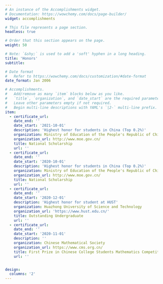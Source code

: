 ```yaml
---
# An instance of the Accomplishments widget.
# Documentation: https://wowchemy.com/docs/page-builder/
widget: accomplishments

# This file represents a page section.
headless: true

# Order that this section appears on the page.
weight: 50

# Note: `&shy;` is used to add a 'soft' hyphen in a long heading.
title: 'Honors'
subtitle:

# Date format
#   Refer to https://wowchemy.com/docs/customization/#date-format
date_format: Jan 2006

# Accomplishments.
#   Add/remove as many `item` blocks below as you like.
#   `title`, `organization`, and `date_start` are the required parameters.
#   Leave other parameters empty if not required.
#   Begin multi-line descriptions with YAML's `|2-` multi-line prefix.
item:
  - certificate_url: 
    date_end: ''
    date_start: '2021-10-01'
    description: 'Highest honor for students in China (Top 0.2%)'
    organization: Ministry of Education of the People's Republic of China
    organization_url: http://www.moe.gov.cn/
    title: National Scholarship
    url: ''
  - certificate_url: 
    date_end: ''
    date_start: '2020-10-01'
    description: 'Highest honor for students in China (Top 0.2%)'
    organization: Ministry of Education of the People's Republic of China
    organization_url: http://www.moe.gov.cn/
    title: National Scholarship
    url: ''
  - certificate_url: 
    date_end: ''
    date_start: '2020-12-01'
    description: 'Highest honor for student at HUST'
    organization: Huazhong University of Science and Technology
    organization_url: 'https://www.hust.edu.cn/'
    title: Outstanding Undergraduate
    url: ''
  - certificate_url: 
    date_end: ''
    date_start: '2020-11-01'
    description: ''
    organization: Chinese Mathematical Society
    organization_url: https://www.cms.org.cn/
    title: First Prize in Chinese College Students Mathematics Competition
    url: ''


design:
  columns: '2'
---
```

